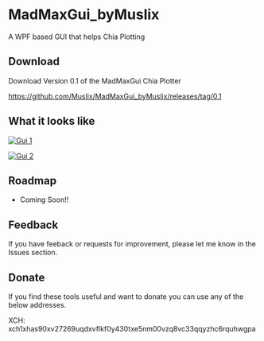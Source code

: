# MadMaxGui_byMuslix

A WPF based GUI that helps Chia Plotting

## Download 

Download Version 0.1 of the MadMaxGui Chia Plotter

https://github.com/Muslix/MadMaxGui_byMuslix/releases/tag/0.1

## What it looks like
[![Gui 1](https://i.ibb.co/5TCnrNs/Gui1.png)](https://ibb.co/mJdX9Lh)

[![Gui 2](https://i.ibb.co/bzGsM4Y/Gui2.png)](https://ibb.co/720nd3B)

## Roadmap

- Coming Soon!!

## Feedback

If you have feeback or requests for improvement, please let me know in the Issues section.

## Donate
If you find these tools useful and want to donate you can use any of the below addresses.

XCH: xch1xhas90xv27269uqdxvflkf0y430txe5nm00vzq8vc33qqyzhc6rquhwgpa
